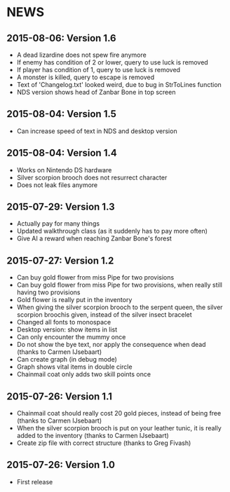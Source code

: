 # NEWS

## 2015-08-06: Version 1.6

 * A dead lizardine does not spew fire anymore
 * If enemy has condition of 2 or lower, query to use luck is removed
 * If player has condition of 1, query to use luck is removed
 * A monster is killed, query to escape is removed
 * Text of 'Changelog.txt' looked weird, due to bug in StrToLines function
 * NDS version shows head of Zanbar Bone in top screen

## 2015-08-04: Version 1.5

 * Can increase speed of text in NDS and desktop version

## 2015-08-04: Version 1.4

 * Works on Nintendo DS hardware
 * Silver scorpion brooch does not resurrect character
 * Does not leak files anymore

## 2015-07-29: Version 1.3

 * Actually pay for many things
 * Updated walkthrough class (as it suddenly has to pay more often)
 * Give AI a reward when reaching Zanbar Bone's forest

## 2015-07-27: Version 1.2

 * Can buy gold flower from miss Pipe for two provisions
 * Can buy gold flower from miss Pipe for two provisions, when really still having two provisions
 * Gold flower is really put in the inventory
 * When giving the silver scorpion brooch to the serpent queen, the silver scorpion broochis given, instead of the silver insect bracelet
 * Changed all fonts to monospace
 * Desktop version: show items in list
 * Can only encounter the mummy once
 * Do not show the bye text, nor apply the consequence when dead (thanks to Carmen IJsebaart)
 * Can create graph (in debug mode)
 * Graph shows vital items in double circle
 * Chainmail coat only adds two skill points once

## 2015-07-26: Version 1.1

 * Chainmail coat should really cost 20 gold pieces, instead of being free (thanks to Carmen IJsebaart)
 * When the silver scorpion brooch is put on your leather tunic, it is really added to the inventory (thanks to Carmen IJsebaart)
 * Create zip file with correct structure (thanks to Greg Fivash)

## 2015-07-26: Version 1.0

 * First release

